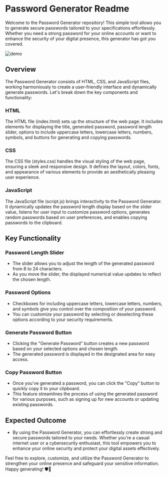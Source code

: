 # Password Generator Readme
Welcome to the Password Generator repository! This simple tool allows you to generate secure passwords tailored to your specifications effortlessly. Whether you need a strong password for your online accounts or want to enhance the security of your digital presence, this generator has got you covered.

![demo](https://github.com/Seceventspen/Password-Generator/assets/demo.jpg)

## Overview
The Password Generator consists of HTML, CSS, and JavaScript files, working harmoniously to create a user-friendly interface and dynamically generate passwords. Let's break down the key components and functionality:

### HTML
The HTML file (index.html) sets up the structure of the web page. It includes elements for displaying the title, generated password, password length slider, options to include uppercase letters, lowercase letters, numbers, symbols, and buttons for generating and copying passwords.

### CSS
The CSS file (styles.css) handles the visual styling of the web page, ensuring a sleek and responsive design. It defines the layout, colors, fonts, and appearance of various elements to provide an aesthetically pleasing user experience.

### JavaScript
The JavaScript file (script.js) brings interactivity to the Password Generator. It dynamically updates the password length display based on the slider value, listens for user input to customize password options, generates random passwords based on user preferences, and enables copying passwords to the clipboard.

## Key Functionality

### Password Length Slider
- The slider allows you to adjust the length of the generated password from 8 to 24 characters.
- As you move the slider, the displayed numerical value updates to reflect the chosen length.

### Password Options
- Checkboxes for including uppercase letters, lowercase letters, numbers, and symbols give you control over the composition of your password.
- You can customize your password by selecting or deselecting these options according to your security requirements.

### Generate Password Button
- Clicking the "Generate Password" button creates a new password based on your selected options and chosen length.
- The generated password is displayed in the designated area for easy access.

### Copy Password Button
- Once you've generated a password, you can click the "Copy" button to quickly copy it to your clipboard.
- This feature streamlines the process of using the generated password for various purposes, such as signing up for new accounts or updating existing passwords.

## Expected Outcome
- By using the Password Generator, you can effortlessly create strong and secure passwords tailored to your needs. Whether you're a casual internet user or a cybersecurity enthusiast, this tool empowers you to enhance your online security and protect your digital assets effectively.

Feel free to explore, customize, and utilize the Password Generator to strengthen your online presence and safeguard your sensitive information. Happy generating! 🛡️🔐
